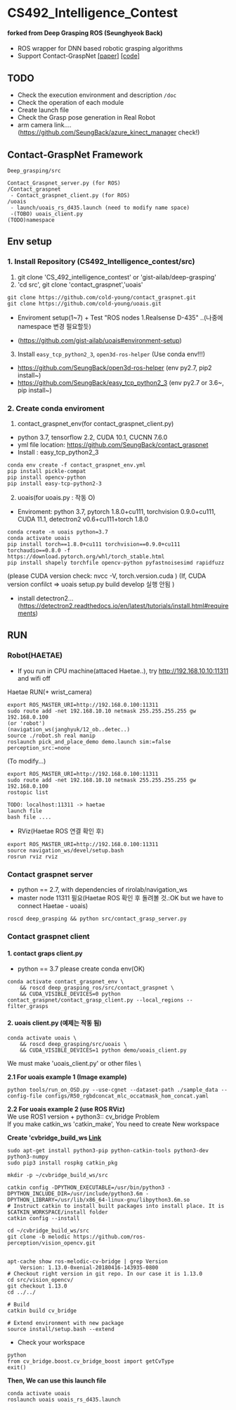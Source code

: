 # CS492_Intelligence_Contest
#### forked from Deep Grasping ROS (Seunghyeok Back)

- ROS wrapper for DNN based robotic grasping algorithms
- Support Contact-GraspNet [[paper]](https://arxiv.org/abs/2103.14127) [[code]](https://github.com/NVlabs/contact_graspnet)

## TODO
- Check the execution environment and description `/doc`
- Check the operation of each module
- Create launch file
- Check the Grasp pose generation in Real Robot
- arm camera link.... (https://github.com/SeungBack/azure_kinect_manager check!)

## Contact-GraspNet Framework
```
Deep_grasping/src

Contact_Graspnet_server.py (for ROS)
/Contact_graspnet
 - Contact_graspnet_client.py (for ROS)
/uoais
 - launch/uoais_rs_d435.launch (need to modify name space)
 -(TOBO) uoais_client.py
(TODO)namespace 
```
## Env setup
### 1. Install Repository (CS492_Intelligence_contest/src) 
1. git clone 'CS_492_intelligence_contest' or 'gist-ailab/deep-grasping' 
2. 'cd src', git clone 'contact_graspnet','uoais'
```
git clone https://github.com/cold-young/contact_graspnet.git
git clone https://github.com/cold-young/uoais.git
```
  + Enviroment setup(1~7) + Test "ROS nodes 1.Realsense D-435" ..(나중에 namespace 변경 필요할듯)
- (https://github.com/gist-ailab/uoais#environment-setup)
3. Install `easy_tcp_python2_3`, `open3d-ros-helper` (Use conda env!!!)
- https://github.com/SeungBack/open3d-ros-helper (env py2.7, pip2 install~)
- https://github.com/SeungBack/easy_tcp_python2_3 (env py2.7 or 3.6~, pip install~)


### 2. Create conda enviroment
1. contact_graspnet_env(for contact_graspnet_client.py)
- python 3.7, tensorflow 2.2, CUDA 10.1, CUCNN 7.6.0
- yml file location: https://github.com/SeungBack/contact_graspnet 
- Install : easy_tcp_python2_3

```
conda env create -f contact_graspnet_env.yml
pip install pickle-compat
pip install opencv-python
pip install easy-tcp-python2-3
```


2. uoais(for uoais.py : 작동 O)
 - Enviroment: python 3.7, pytorch 1.8.0+cu111, torchvision 0.9.0+cu111, CUDA 11.1, detectron2 v0.6+cu111+torch 1.8.0
```
conda create -n uoais python=3.7
conda activate uoais
pip install torch==1.8.0+cu111 torchvision==0.9.0+cu111 torchaudio==0.8.0 -f https://download.pytorch.org/whl/torch_stable.html
pip install shapely torchfile opencv-python pyfastnoisesimd rapidfuzz
``` 
(please CUDA version check: nvcc -V, torch.version.cuda ) 
(If, CUDA version confilct => uoais setup.py build develop 실행 안됨 )
    
- install detectron2...
 (https://detectron2.readthedocs.io/en/latest/tutorials/install.html#requirements)



## RUN
### Robot(HAETAE)
* If you run in CPU machine(attaced Haetae..), try http://192.168.10.10:11311 and wifi off

Haetae RUN(+ wrist_camera)
```
export ROS_MASTER_URI=http://192.168.0.100:11311
sudo route add -net 192.168.10.10 netmask 255.255.255.255 gw 192.168.0.100
(or 'robot')
(navigation_ws(janghyuk/12_ob..detec..)
source ./robot.sh real manip 
roslaunch pick_and_place_demo demo.launch sim:=false perception_src:=none
```

(To modify...)
``` 
export ROS_MASTER_URI=http://192.168.0.100:11311
sudo route add -net 192.168.10.10 netmask 255.255.255.255 gw 192.168.0.100
rostopic list

TODO: localhost:11311 -> haetae 
launch file 
bash file ....
```

- RViz(Haetae ROS 연결 확인 후)
```
export ROS_MASTER_URI=http://192.168.0.100:11311
source navigation_ws/devel/setup.bash
rosrun rviz rviz
```

### Contact graspnet server
- python == 2.7, with dependencies of rirolab/navigation_ws 
- master node 11311 필요(Haetae ROS 확인 후 돌려볼 것.:OK but we have to connect Haetae - uoais)
```
roscd deep_grasping && python src/contact_grasp_server.py
```

### Contact graspnet client
#### **1. contact graps client.py**
- python == 3.7 please create conda env(OK)
```
conda activate contact_graspnet_env \
    && roscd deep_grasping_ros/src/contact_graspnet \
    && CUDA_VISIBLE_DEVICES=0 python contact_graspnet/contact_grasp_client.py --local_regions --filter_grasps
```

#### **2. uoais client.py (예제는 작동 됨)**
```
conda activate uoais \
    && roscd deep_grasping/src/uoais \
    && CUDA_VISIBLE_DEVICES=1 python demo/uoais_client.py
```
We must make 'uoais_client.py' or other files \


**2.1 For uoais example 1 (Image example)**
```
python tools/run_on_OSD.py --use-cgnet --dataset-path ./sample_data --config-file configs/R50_rgbdconcat_mlc_occatmask_hom_concat.yaml
```
**2.2 For uoais example 2 (use ROS RViz)** \
We use ROS1 version + python3:: cv_bridge Problem \
If you make catkin_ws 'catkin_make', You need to create New workspace 
 
**Create 'cvbridge_build_ws [Link](https://cyaninfinite.com/ros-cv-bridge-with-python-3/)** 
```
sudo apt-get install python3-pip python-catkin-tools python3-dev python3-numpy
sudo pip3 install rospkg catkin_pkg
```
```
mkdir -p ~/cvbridge_build_ws/src

catkin config -DPYTHON_EXECUTABLE=/usr/bin/python3 -DPYTHON_INCLUDE_DIR=/usr/include/python3.6m -DPYTHON_LIBRARY=/usr/lib/x86_64-linux-gnu/libpython3.6m.so
# Instruct catkin to install built packages into install place. It is $CATKIN_WORKSPACE/install folder
catkin config --install
```
```
cd ~/cvbridge_build_ws/src
git clone -b melodic https://github.com/ros-perception/vision_opencv.git


apt-cache show ros-melodic-cv-bridge | grep Version
    Version: 1.13.0-0xenial-20180416-143935-0800
# Checkout right version in git repo. In our case it is 1.13.0
cd src/vision_opencv/
git checkout 1.13.0
cd ../../

# Build
catkin build cv_bridge

# Extend environment with new package
source install/setup.bash --extend
```
- Check your workspace
```
python
from cv_bridge.boost.cv_bridge_boost import getCvType 
exit()
```

**Then, We can use this launch file**
```
conda activate uoais
roslaunch uoais uoais_rs_d435.launch 
```
